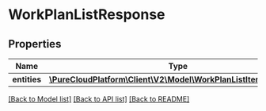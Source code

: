 # WorkPlanListResponse

## Properties
Name | Type | Description | Notes
------------ | ------------- | ------------- | -------------
**entities** | [**\PureCloudPlatform\Client\V2\Model\WorkPlanListItemResponse[]**](WorkPlanListItemResponse.md) |  | [optional] 

[[Back to Model list]](../README.md#documentation-for-models) [[Back to API list]](../README.md#documentation-for-api-endpoints) [[Back to README]](../README.md)


